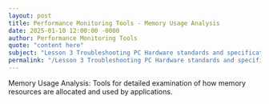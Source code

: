 ```yaml
---
layout: post
title: Performance Monitoring Tools - Memory Usage Analysis
date: 2025-01-10 12:00:00 -0000
author: Performance Monitoring Tools
quote: "content here"
subject: "Lesson 3 Troubleshooting PC Hardware standards and specifications"
permalink: "/Lesson 3 Troubleshooting PC Hardware standards and specifications/Performance Monitoring Tools/Performance Monitoring Tools - Memory Usage Analysis"
---
```


Memory Usage Analysis: Tools for detailed examination of how memory resources are allocated and used by applications.
